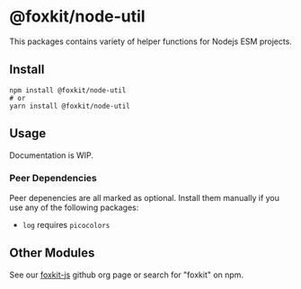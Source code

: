 # @foxkit/node-util

This packages contains variety of helper functions for Nodejs ESM projects.

## Install

```shell
npm install @foxkit/node-util
# or
yarn install @foxkit/node-util
```

## Usage

Documentation is WIP.

### Peer Dependencies

Peer depenencies are all marked as optional. Install them manually if you use any of the following packages:

- `log` requires `picocolors`

## Other Modules

See our [foxkit-js](https://github.com/foxkit-js) github org page or search for "foxkit" on npm.
